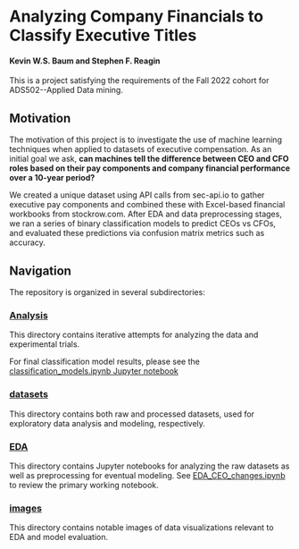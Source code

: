 # Analyzing Company Financials to Classify Executive Titles
#### Kevin W.S. Baum and Stephen F. Reagin

This is a project satisfying the requirements of the Fall 2022 cohort for ADS502--Applied Data mining.

## Motivation

The motivation of this project is to investigate the use of machine learning techniques when applied to datasets of executive compensation. As an initial goal we ask, **can machines tell the difference between CEO and CFO roles based on their pay components and company financial performance over a 10-year period?**

We created a unique dataset using API calls from sec-api.io to gather executive pay components and combined these with Excel-based financial workbooks from stockrow.com. After EDA and data preprocessing stages, we ran a series of binary classification models to predict CEOs vs CFOs, and evaluated these predictions via confusion matrix metrics such as accuracy.

## Navigation

The repository is organized in several subdirectories:

### [Analysis](https://github.com/kbaum215/ADS502_Group_Project/tree/main/Analysis)

This directory contains iterative attempts for analyzing the data and experimental trials. 

For final classification model results, please see the [classification_models.ipynb Jupyter notebook](https://github.com/kbaum215/ADS502_Group_Project/blob/main/Analysis/classification_models.ipynb)

### [datasets](https://github.com/kbaum215/ADS502_Group_Project/tree/main/datasets)

This directory contains both raw and processed datasets, used for exploratory data analysis and modeling, respectively.

### [EDA](https://github.com/kbaum215/ADS502_Group_Project/tree/main/EDA)

This directory contains Jupyter notebooks for analyzing the raw datasets as well as preprocessing for eventual modeling. See [EDA_CEO_changes.ipynb](https://github.com/kbaum215/ADS502_Group_Project/blob/main/EDA/EDA_CEO_changes.ipynb) to review the primary working notebook.

### [images](https://github.com/kbaum215/ADS502_Group_Project/tree/main/images)

This directory contains notable images of data visualizations relevant to EDA and model evaluation.
